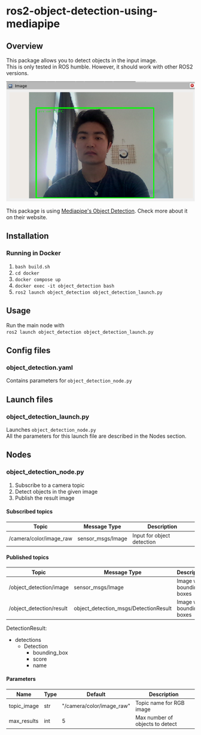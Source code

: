 # ros2-object-detection-using-mediapipe
## Overview
This package allows you to detect objects in the input image.  
This is only tested in ROS humble. However, it should work with other ROS2 versions.  

![](./images_for_readme/object_detection.png)


This package is using [Mediapipe's Object Detection](https://developers.google.com/mediapipe/solutions/vision/object_detector). Check more about it on their website.

## Installation
### Running in Docker
1. `bash build.sh`
2. `cd docker`
3. `docker compose up`
4. `docker exec -it object_detection bash`
5. `ros2 launch object_detection object_detection_launch.py`

## Usage
Run the main node with  
`ros2 launch object_detection object_detection_launch.py`

## Config files
### object_detection.yaml
Contains parameters for `object_detection_node.py`

## Launch files
### object_detection_launch.py
Launches `object_detection_node.py`  
All the parameters for this launch file are described in the Nodes section.

## Nodes
### object_detection_node.py
1. Subscribe to a camera topic
2. Detect objects in the given image
3. Publish the result image


#### Subscribed topics
| Topic | Message Type | Description |
|-------|---|---|
| /camera/color/image_raw | sensor_msgs/Image | Input for object detection |

#### Published topics
| Topic | Message Type | Description |
|-------|---|---|
| /object_detection/image | sensor_msgs/Image | Image with bounding boxes |
| /object_detection/result | object_detection_msgs/DetectionResult | Image with bounding boxes |

DetectionResult:
- detections
    - Detection
        - bounding_box
        - score
        - name


#### Parameters
| Name | Type | Default | Description |
|-------|---|---|---|
| topic_image | str | "/camera/color/image_raw" | Topic name for RGB image |
| max_results | int | 5 | Max number of objects to detect |